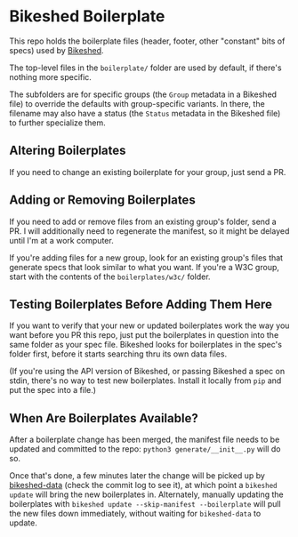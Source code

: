 # Bikeshed Boilerplate

This repo holds the boilerplate files (header, footer, other "constant" bits of specs) used by [Bikeshed](https://github.com/tabatkins/bikeshed).

The top-level files in the `boilerplate/` folder are used by default,
if there's nothing more specific.

The subfolders are for specific groups (the `Group` metadata in a Bikeshed file) to override the defaults with group-specific variants. In there, the filename may also have a status (the `Status` metadata in the Bikeshed file) to further specialize them.

## Altering Boilerplates

If you need to change an existing boilerplate for your group,
just send a PR.

## Adding or Removing Boilerplates

If you need to add or remove files from an existing group's folder,
send a PR.
I will additionally need to regenerate the manifest,
so it might be delayed until I'm at a work computer.

If you're adding files for a new group,
look for an existing group's files that generate specs that look similar to what you want.
If you're a W3C group, start with the contents of the `boilerplates/w3c/` folder.

## Testing Boilerplates Before Adding Them Here

If you want to verify that your new or updated boilerplates work the way you want before you PR this repo,
just put the boilerplates in question into the same folder as your spec file.
Bikeshed looks for boilerplates in the spec's folder first,
before it starts searching thru its own data files.

(If you're using the API version of Bikeshed, or passing Bikeshed a spec on stdin,
there's no way to test new boilerplates.
Install it locally from `pip` and put the spec into a file.)

## When Are Boilerplates Available?

After a boilerplate change has been merged,
the manifest file needs to be updated and committed to the repo:
`python3 generate/__init__.py` will do so.

Once that's done, a few minutes later the change will be picked up by [bikeshed-data](https://github.com/tabatkins/bikeshed-data)
(check the commit log to see it),
at which point a `bikeshed update` will bring the new boilerplates in.
Alternately, manually updating the boilerplates with `bikeshed update --skip-manifest --boilerplate` will pull the new files down immediately,
without waiting for `bikeshed-data` to update.
